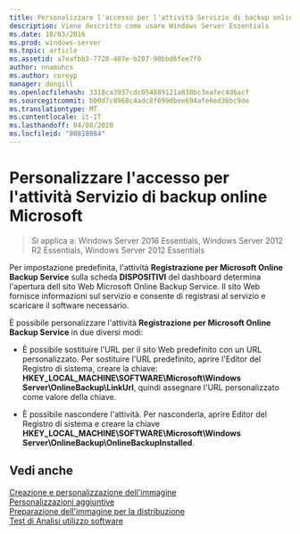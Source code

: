 ```yaml
---
title: Personalizzare l'accesso per l'attività Servizio di backup online Microsoft
description: Viene descritto come usare Windows Server Essentials
ms.date: 10/03/2016
ms.prod: windows-server
ms.topic: article
ms.assetid: a7eafbb3-7728-487e-b287-90bbd6fee7f0
author: nnamuhcs
ms.author: coreyp
manager: dongill
ms.openlocfilehash: 3318ca3937cdc054889121a830bc3eafec4d6acf
ms.sourcegitcommit: b00d7c8968c4adc8f699dbee694afe6ed36bc9de
ms.translationtype: MT
ms.contentlocale: it-IT
ms.lasthandoff: 04/08/2020
ms.locfileid: "80818084"
---
```

# <a name="customize-sign-up-for-microsoft-online-backup-service-task"></a>Personalizzare l'accesso per l'attività Servizio di backup online Microsoft

>Si applica a: Windows Server 2016 Essentials, Windows Server 2012 R2 Essentials, Windows Server 2012 Essentials

Per impostazione predefinita, l'attività **Registrazione per Microsoft Online Backup Service** sulla scheda **DISPOSITIVI** del dashboard determina l'apertura dell sito Web Microsoft Online Backup Service. Il sito Web fornisce informazioni sul servizio e consente di registrasi al servizio e scaricare il software necessario.  
  
 È possibile personalizzare l'attività **Registrazione per Microsoft Online Backup Service** in due diversi modi:  
  
-   È possibile sostituire l'URL per il sito Web predefinito con un URL personalizzato. Per sostituire l'URL predefinito, aprire l'Editor del Registro di sistema, creare la chiave: **HKEY_LOCAL_MACHINE\SOFTWARE\Microsoft\Windows Server\OnlineBackup\LinkUrl**, quindi assegnare l'URL personalizzato come valore della chiave.  
  
-   È possibile nascondere l'attività. Per nasconderla, aprire Editor del Registro di sistema e creare la chiave **HKEY_LOCAL_MACHINE\SOFTWARE\Microsoft\Windows Server\OnlineBackup\OnlineBackupInstalled**.  
  
## <a name="see-also"></a>Vedi anche  
 [Creazione e personalizzazione dell'immagine](Creating-and-Customizing-the-Image.md)   
 [Personalizzazioni aggiuntive](Additional-Customizations.md)   
 [Preparazione dell'immagine per la distribuzione](Preparing-the-Image-for-Deployment.md)   
 [Test di Analisi utilizzo software](Testing-the-Customer-Experience.md)